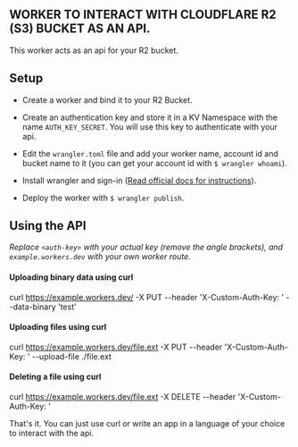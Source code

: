 ## WORKER TO INTERACT WITH CLOUDFLARE R2 (S3) BUCKET AS AN API.

This worker acts as an api for your R2 bucket.

## Setup

- Create a worker and bind it to your R2 Bucket.

- Create an authentication key and store it in a KV Namespace with the name `AUTH_KEY_SECRET`. You will use this key to authenticate with your api.

- Edit the `wrangler.toml` file and add your worker name, account id and bucket name to it (you can get your account id with `$ wrangler whoami`).

- Install wrangler and sign-in ([Read official docs for instructions](https://developers.cloudflare.com/workers/wrangler/install-and-update/)).

- Deploy the worker with `$ wrangler publish`.

## Using the API

_Replace `<auth-key>` with your actual key (remove the angle brackets), and `example.workers.dev` with your own worker route._

#### Uploading binary data using curl

curl https://example.workers.dev/<location> -X PUT --header 'X-Custom-Auth-Key: <auth-key>' --data-binary 'test'

#### Uploading files using curl

curl https://example.workers.dev/file.ext -X PUT --header 'X-Custom-Auth-Key: <auth-key>' --upload-file ./file.ext

#### Deleting a file using curl

curl https://example.workers.dev/file.ext -X DELETE --header 'X-Custom-Auth-Key: <auth-key>'

That's it. You can just use curl or write an app in a language of your choice to interact with the api.
